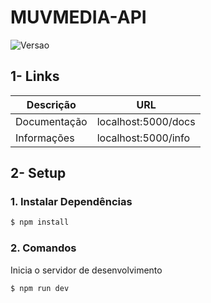 # MUVMEDIA-API

![Versao](https://img.shields.io/badge/dynamic/json.svg?label=Versao&url=http://muvmedia-api.herokuapp.com/info&query=version&colorB=blue "Versao")

## 1- Links

| Descrição    | URL                 |
|--------------|---------------------|
| Documentação | localhost:5000/docs |
| Informações  | localhost:5000/info |

## 2- Setup

### 1. Instalar Dependências

```bash
$ npm install
```

### 2. Comandos

Inicia o servidor de desenvolvimento
```bash
$ npm run dev
```
